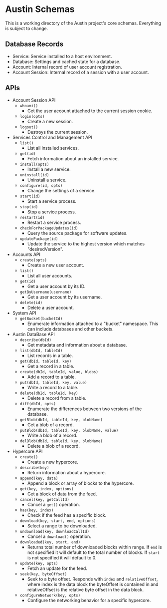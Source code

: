 # Austin Schemas

This is a working directory of the Austin project's core schemas. Everything is subject to change.

## Database Records

- Service: Service installed to a host environment.
- Database: Settings and cached state for a database.
- Account: Internal record of user account registration.
- Account Session: Internal record of a session with a user account.

## APIs

- Account Session API
  - `whoami()`
    - Get the user account attached to the current session cookie.
  - `login(opts)`
    - Create a new session.
  - `logout()`
    - Destroys the current session.
- Services Control and Management API
  - `list()`
    - List all installed services.
  - `get(id)`
    - Fetch information about an installed service.
  - `install(opts)`
    - Install a new service.
  - `uninstall(id)`
    - Uninstall a service.
  - `configure(id, opts)`
    - Change the settings of a service.
  - `start(id)`
    - Start a service process.
  - `stop(id)`
    - Stop a service process.
  - `restart(id)`
    - Restart a service process.
  - `checkForPackageUpdates(id)`
    - Query the source package for software updates.
  - `updatePackage(id)`
    - Update the service to the highest version which matches "desiredVersion".
- Accounts API
  - `create(opts)`
    - Create a new user account.
  - `list()`
    - List all user accounts.
  - `get(id)`
    - Get a user account by its ID.
  - `getByUsername(username)`
    - Get a user account by its username.
  - `delete(id)`
    - Delete a user account.
- System API
  - `getBucket(bucketId)`
    - Enumerate information attached to a "bucket" namespace. This can include databases and other buckets.
- Austin DataBase API
  - `describe(dbId)`
    - Get metadata and information about a database.
  - `list(dbId, tableId)`
    - List records in a table.
  - `get(dbId, tableId, key)`
    - Get a record in a table.
  - `create(dbId, tableId, value, blobs)`
    - Add a record to a table.
  - `put(dbId, tableId, key, value)`
    - Write a record to a table.
  - `delete(dbId, tableId, key)`
    - Delete a record from a table.
  - `diff(dbId, opts)`
    - Enumerate the differences between two versions of the database.
  - `getBlob(dbId, tableId, key, blobName)`
    - Get a blob of a record.
  - `putBlob(dbId, tableId, key, blobName, value)`
    - Write a blob of a record.
  - `delBlob(dbId, tableId, key, blobName)`
    - Delete a blob of a record.
- Hypercore API
  - `create()`
    - Create a new hypercore.
  - `describe(key)`
    - Return information about a hypercore.
  - `append(key, data)`
    - Append a block or array of blocks to the hypercore.
  - `get(key, index, options)`
    - Get a block of data from the feed.
  - `cancel(key, getCallId)`
    - Cancel a `get()` operation.
  - `has(key, index)`
    - Check if the feed has a specific block.
  - `download(key, start, end, options)`
    - Select a range to be downloaded.
  - `undownload(key, downloadCallId)`
    - Cancel a `download()` operation.
  - `downloaded(key, start, end)`
    - Returns total number of downloaded blocks within range. If `end` is not specified it will default to the total number of blocks. If `start` is not specified it will default to 0.
  - `update(key, opts)`
    - Fetch an update for the feed.
  - `seek(key, byteOffset)`
    - Seek to a byte offset. Responds with `index` and `relativeOffset`, where index is the data block the byteOffset is contained in and relativeOffset is the relative byte offset in the data block.
  - `configureNetwork(key, opts)`
    - Configure the networking behavior for a specific hypercore.

